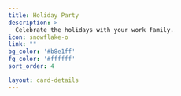 ```yaml
---
title: Holiday Party
description: >
  Celebrate the holidays with your work family.
icon: snowflake-o
link: ""
bg_color: '#b8e1ff'
fg_color: '#ffffff'
sort_order: 4

layout: card-details
---
```

